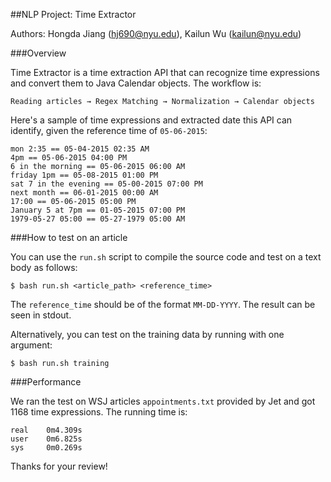 ##NLP Project: Time Extractor

Authors: Hongda Jiang (hj690@nyu.edu), Kailun Wu (kailun@nyu.edu)

###Overview

Time Extractor is a time extraction API that can recognize time expressions and convert them to Java Calendar objects. The workflow is:

	Reading articles → Regex Matching → Normalization → Calendar objects

Here's a sample of time expressions and extracted date this API can identify, given the reference time of `05-06-2015`:

    mon 2:35 == 05-04-2015 02:35 AM
    4pm == 05-06-2015 04:00 PM
    6 in the morning == 05-06-2015 06:00 AM
    friday 1pm == 05-08-2015 01:00 PM
    sat 7 in the evening == 05-00-2015 07:00 PM
    next month == 06-01-2015 00:00 AM
    17:00 == 05-06-2015 05:00 PM
    January 5 at 7pm == 01-05-2015 07:00 PM
    1979-05-27 05:00 == 05-27-1979 05:00 AM

###How to test on an article

You can use the `run.sh` script to compile the source code and test on a text body as follows:

	$ bash run.sh <article_path> <reference_time>

The `reference_time` should be of the format `MM-DD-YYYY`. The result can be seen in stdout.

Alternatively, you can test on the training data by running with one argument:

    $ bash run.sh training

###Performance

We ran the test on WSJ articles `appointments.txt` provided by Jet and got 1168 time expressions. The running time is:

    real    0m4.309s
    user    0m6.825s
    sys     0m0.269s

Thanks for your review!